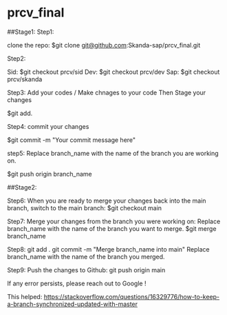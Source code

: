 # prcv_final

##Stage1:
Step1:

clone the repo:
$git clone git@github.com:Skanda-sap/prcv_final.git

Step2:

Sid:
$git checkout prcv/sid
Dev:
$git checkout prcv/dev
Sap:
$git checkout prcv/skanda

Step3:
Add your codes / Make chnages to your code
Then Stage your changes

$git add.

Step4:
commit your changes

$git commit -m "Your commit message here"

step5:
Replace branch_name with the name of the branch you are working on.

$git push origin branch_name

##Stage2:

Step6:
When you are ready to merge your changes back into the main branch, switch to the main branch:
$git checkout main

Step7:
Merge your changes from the branch you were working on:
Replace branch_name with the name of the branch you want to merge.
$git merge branch_name

Step8:
git add .
git commit -m "Merge branch_name into main"
Replace branch_name with the name of the branch you merged.

Step9:
Push the changes to Github:
git push origin main

If any error persists, please reach out to Google ! 

This helped: https://stackoverflow.com/questions/16329776/how-to-keep-a-branch-synchronized-updated-with-master
